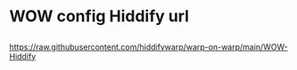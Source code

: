 # WOW config Hiddify url
##
https://raw.githubusercontent.com/hiddifywarp/warp-on-warp/main/WOW-Hiddify
